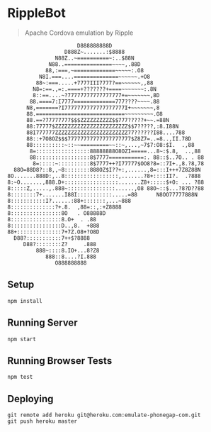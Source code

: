 RippleBot
=========

> Apache Cordova emulation by Ripple

                          D888888888D                               
                      D888Z~.......:$8888                           
                   N88Z..~==========~:..$88N                        
                 N88..===============~~~~,.88D                      
                88,:===,~=============~~~~~:.O8                     
              N8I.===....==============~~~~~~.+O8                   
             88~:===.....+7777III7777?==~~~~~~,,88                  
            N8=:==.,=:.====+???????+====~~~~~~~:.8N                 
            8::==....~?77777777777777777+=~~~~~~~,8D                
           88.====7:I7777=============777????~~~~.88                
          N8,=======?I7777777777777777777I+~~~~~~~,8                
          88.============================~~~~~~~~~.O8               
          88.==?77777777$$$ZZZZZZZZZZ$$777?????+~~.=88N             
          88:77777$ZZZZZZZZZZZZZZZZZZZZZZZ$$7?????,:8.I88N          
          88I777777ZZZZZZZZZZZZZZZZZZZZZZZ77??????I88....788        
          88::+7O8OZ$$$77777777777777777777$Z8Z7=..=8..,II.78D      
          88::::::::::~::~~=========~~::~,...,~7$7:O8:$I.  .,88     
           8=:::::::::::::::::88888888O8OZI=====...8~:$.8,  ..,88   
           88:::::::::::::::::8$7777===========:. 88::$..7O.. . 88  
            8=:::::~::::::::::8$7777++?I77777$OO8?8=::7I+.,8.?8,78  
      88O=88D8?::8,,~8::::::::888OZ$I??+:,......,8=:::I+++7Z8Z88N   
    8O.......888D:,..8:::::::::::::::::,.......?8+::::II?.  .?888   
    8:~O.......,888.D+:::::::::::::::::.......Z8+:::::$+O: ... ?88  
    8:::::Z,.....,.888~:::::::::::::::......,O8 88O~::$...?8?D??88  
    8::::::::7+.......I88I:::::::::::.....=88      N8OO77777888N    
    8:::::::::::I?......:88+:::::::,...~888                         
    8::::::::::::::?+.8.  ,88=::,:+Z8888                            
    8::::::::::::::::8O   . O88888D                                 
    8::::::::::::::::8.O+  . .88                                    
    8::::::::::::::::D..,8.  +888                                   
    88+::::::::::::::7+7Z.O8+?O8D                                   
      D88?:::::::::::7++$?8888                                      
         D88?::::::::Z?     .888                                    
             888~::::8.IO+...8?Z8                                   
                888::8....?I.888                                    
                   O888888888                                       

Setup
-----

    npm install

Running Server
--------------

    npm start

Running Browser Tests
---------------------

    npm test

Deploying
---------

    git remote add heroku git@heroku.com:emulate-phonegap-com.git
    git push heroku master
